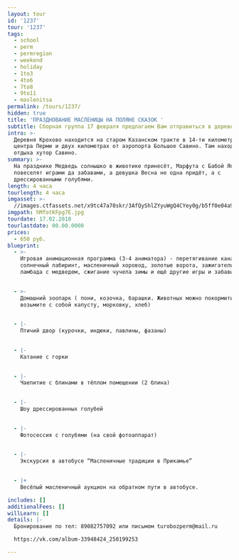 ```yaml
---
layout: tour
id: '1237'
tour: '1237'
tags:
  - school
  - perm
  - permregion
  - weekend
  - holiday
  - 1to3
  - 4to6
  - 7to8
  - 9to11
  - maslenitsa
permalink: /tours/1237/
hidden: true
title: 'ПРАЗДНОВАНИЕ МАСЛЕНИЦЫ НА ПОЛЯНЕ СКАЗОК '
subtitle: Сборная группа 17 февраля предлагаем Вам отправиться в деревню Крохово
intro: >-
  Деревня Крохово находится на старом Казанском тракте в 14-ти километрах от
  центра Перми и двух километрах от аэропорта Большое Савино. Там находится парк
  отдыха хутор Савино.
summary: >-
  На празднике Медведь солнышко в животике принесёт, Марфута с Бабой Ягой
  повеселят играми да забавами, а девушка Весна не одна придёт, а с
  дрессированными голубями.
length: 4 часа
tourlength: 4 часа
imgasset: >-
  //images.ctfassets.net/x9tc47a70skr/3AfQyShlZYyuWgQ4CYey0g/b5ff0e04a91f4e1ad45de3272a0ec103/hMfotKFpg7E.jpg
imgpath: hMfotKFpg7E.jpg
tourdate: 17.02.2018
tourlastdate: 00.00.0000
prices:
  - 650 руб.
blueprint:
  - >-
    Игровая анимационная программа (3-4 аниматора) - перетягивание каната,
    солнечный лабиринт, масленичный хоровод, золотые ворота, зажигательная
    ламбада с медведем, сжигание чучела зимы и ещё другие игры и забавы)

     
  - >-
    Домашний зоопарк ( пони, козочка, барашки. Животных можно покормить, поэтому
    возьмите с собой капусту, морковку, хлеб)

     
  - |-
    Птичий двор (курочки, индюки, павлины, фазаны)

     
  - |-
    Катание с горки

     
  - |-
    Чаепитие с блинами в тёплом помещении (2 блина)

     
  - |-
    Шоу дрессированных голубей

     
  - |-
    Фотосессия с голубями (на свой фотоаппарат)

     
  - |-
    Экскурсия в автобусе “Масленичные традиции в Прикамье”

     
  - |+
    Весёлый масленичный аукцион на обратном пути в автобусе.

includes: []
additionalFees: []
willLearn: []
details: |-
  Бронирование по тел: 89082757092 или письмом turobozperm@mail.ru

  https://vk.com/album-33948424_250199253

---
```

